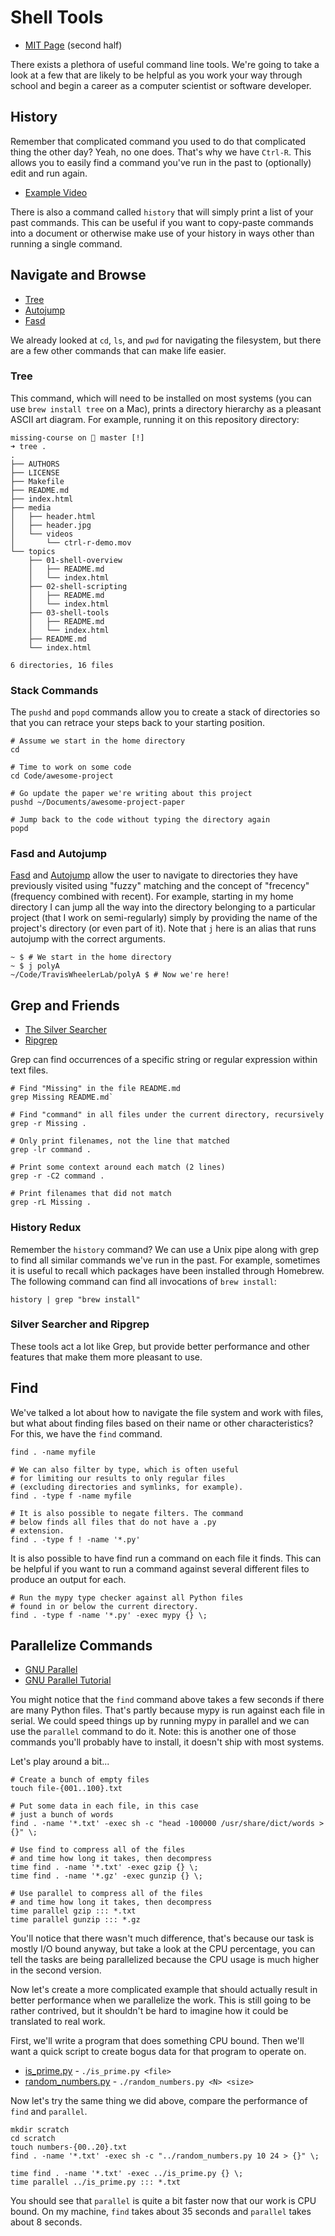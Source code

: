 # Shell Tools

  - [MIT Page](https://missing.csail.mit.edu/2020/shell-tools/) (second half)

There exists a plethora of useful command line tools. We're going to take a look
at a few that are likely to be helpful as you work your way through school and
begin a career as a computer scientist or software developer.

## History

Remember that complicated command you used to do that complicated thing the
other day? Yeah, no one does. That's why we have `Ctrl-R`. This allows you to
easily find a command you've run in the past to (optionally) edit and run again.

  - [Example Video](https://youtu.be/Hj6Us07MTRM)

There is also a command called `history` that will simply print a list of your
past commands. This can be useful if you want to copy-paste commands into a
document or otherwise make use of your history in ways other than running a
single command.

## Navigate and Browse

  - [Tree](https://linux.die.net/man/1/tree)
  - [Autojump](https://github.com/wting/autojump)
  - [Fasd](https://github.com/clvv/fasd)

We already looked at `cd`, `ls`, and `pwd` for navigating the filesystem, but
there are a few other commands that can make life easier.

### Tree

This command, which will need to be installed on most systems (you can use
`brew install tree` on a Mac), prints a directory hierarchy as a pleasant ASCII
art diagram. For example, running it on this repository directory:

```
missing-course on  master [!]
➜ tree .
.
├── AUTHORS
├── LICENSE
├── Makefile
├── README.md
├── index.html
├── media
│   ├── header.html
│   ├── header.jpg
│   └── videos
│       └── ctrl-r-demo.mov
└── topics
    ├── 01-shell-overview
    │   ├── README.md
    │   └── index.html
    ├── 02-shell-scripting
    │   ├── README.md
    │   └── index.html
    ├── 03-shell-tools
    │   ├── README.md
    │   └── index.html
    ├── README.md
    └── index.html

6 directories, 16 files
```

### Stack Commands

The `pushd` and `popd` commands allow you to create a stack of directories so
that you can retrace your steps back to your starting position.

```
# Assume we start in the home directory
cd

# Time to work on some code
cd Code/awesome-project

# Go update the paper we're writing about this project
pushd ~/Documents/awesome-project-paper

# Jump back to the code without typing the directory again
popd
```

### Fasd and Autojump

[Fasd](https://github.com/clvv/fasd) and
[Autojump](https://github.com/wting/autojump) allow the user to navigate to
directories they have previously visited using "fuzzy" matching and the concept
of "frecency" (frequency combined with recent). For example, starting in my home
directory I can jump all the way into the directory belonging to a particular
project (that I work on semi-regularly) simply by providing the name of the
project's directory (or even part of it). Note that `j` here is an alias that
runs autojump with the correct arguments.

```
~ $ # We start in the home directory
~ $ j polyA
~/Code/TravisWheelerLab/polyA $ # Now we're here!
```

## Grep and Friends

  - [The Silver Searcher](https://github.com/ggreer/the_silver_searcher)
  - [Ripgrep](https://github.com/BurntSushi/ripgrep)

Grep can find occurrences of a specific string or regular expression within
text files.

```
# Find "Missing" in the file README.md
grep Missing README.md`

# Find "command" in all files under the current directory, recursively
grep -r Missing .

# Only print filenames, not the line that matched
grep -lr command .

# Print some context around each match (2 lines)
grep -r -C2 command .

# Print filenames that did not match
grep -rL Missing .
```

### History Redux

Remember the `history` command? We can use a Unix pipe along with grep to find
all similar commands we've run in the past. For example, sometimes it is useful
to recall which packages have been installed through Homebrew. The following
command can find all invocations of `brew install`:

```
history | grep "brew install"
```

### Silver Searcher and Ripgrep

These tools act a lot like Grep, but provide better performance and other
features that make them more pleasant to use.

## Find

We've talked a lot about how to navigate the file system and work with files,
but what about finding files based on their name or other characteristics? For
this, we have the `find` command.

```
find . -name myfile

# We can also filter by type, which is often useful
# for limiting our results to only regular files
# (excluding directories and symlinks, for example).
find . -type f -name myfile

# It is also possible to negate filters. The command
# below finds all files that do not have a .py
# extension.
find . -type f ! -name '*.py'
```

It is also possible to have find run a command on each file it finds. This can
be helpful if you want to run a command against several different files to
produce an output for each.

```
# Run the mypy type checker against all Python files
# found in or below the current directory.
find . -type f -name '*.py' -exec mypy {} \;
```

## Parallelize Commands

  - [GNU Parallel](https://www.gnu.org/software/parallel/)
  - [GNU Parallel Tutorial](https://www.usenix.org/system/files/login/articles/105438-Tange.pdf)

You might notice that the `find` command above takes a few seconds if there are
many Python files. That's partly because mypy is run against each file in
serial. We could speed things up by running mypy in parallel and we can use the
`parallel` command to do it. Note: this is another one of those commands you'll
probably have to install, it doesn't ship with most systems.

Let's play around a bit...

```
# Create a bunch of empty files
touch file-{001..100}.txt

# Put some data in each file, in this case
# just a bunch of words
find . -name '*.txt' -exec sh -c "head -100000 /usr/share/dict/words > {}" \;

# Use find to compress all of the files
# and time how long it takes, then decompress
time find . -name '*.txt' -exec gzip {} \;
time find . -name '*.gz' -exec gunzip {} \;

# Use parallel to compress all of the files
# and time how long it takes, then decompress
time parallel gzip ::: *.txt
time parallel gunzip ::: *.gz
```

You'll notice that there wasn't much difference, that's because our task is
mostly I/O bound anyway, but take a look at the CPU percentage, you can tell the
tasks are being parallelized because the CPU usage is much higher in the second
version.

Now let's create a more complicated example that should actually result in
better performance when we parallelize the work. This is still going to be
rather contrived, but it shouldn't be hard to imagine how it could be translated
to real work.

First, we'll write a program that does something CPU bound. Then we'll want a
quick script to create bogus data for that program to operate on.

  - [is_prime.py](is_prime.py) - `./is_prime.py <file>`
  - [random_numbers.py](random_numbers.py) - `./random_numbers.py <N> <size>`

Now let's try the same thing we did above, compare the performance of `find` and
`parallel`.

```
mkdir scratch
cd scratch
touch numbers-{00..20}.txt
find . -name '*.txt' -exec sh -c "../random_numbers.py 10 24 > {}" \;

time find . -name '*.txt' -exec ../is_prime.py {} \;
time parallel ../is_prime.py ::: *.txt
```

You should see that `parallel` is quite a bit faster now that our work is CPU
bound. On my machine, `find` takes about 35 seconds and `parallel` takes about 8
seconds.

